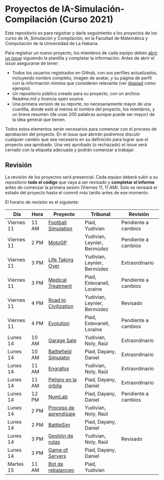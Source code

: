 # Proyectos de IA-Simulación-Compilación (Curso 2021)

Este repositorio es para registrar y darle seguimiento a los proyectos de los curso de IA, Simulación y Compilación, en la Facultad de Matemática y Computación de la Universidad de La Habana.

Para registrar un nuevo proyecto, los miembros de cada equipo deben [abrir un _issue_](https://github.com/matcom/ia-sim-cmp-21/issues/new?assignees=&labels=En+revisi%C3%B3n&template=registro-de-proyecto.md&title=) siguiendo la plantilla y completar la información. Antes de abrir el _issue_ asegurarse de tener:

- Todos los usuarios registrados en Github, con sus perfiles actualizados, incluyendo nombre completo, imagen de avatar, y su página de perfil con la información mínima que consideren relevante (ver [@apiad](https://github.com/apiad) como ejemplo).
- Un repositorio público creado para su proyecto, con un archivo Readme.md y licencia open source.
- Una primera versión de su reporte, no necesariamente mayor de una cuartilla, donde esté al menos el nombre del proyecto, los miembros, y un breve resumen (de unas 200 palabras aunque puede ser mayor) de la idea general que tienen.

Todos estos elementos serán necesarios para comenzar con el proceso de aprobación del proyecto.
En el _issue_ que abrirán podremos discutir cualquier cambio que sea necesario en su definición para lograr que el proyecto sea aprobado.
Una vez aprobado (o rechazado) el _issue_ será cerrado con la etiqueta adecuada y podrán comenzar a trabajar.

## Revisión

La revisión de los proyectos será presencial. Cada equipo deberá subir a su repositorio **todo el código** que vaya a ser revisado y **completar el informe** antes de comenzar la primera sesión (Viernes 11, 11 AM). Solo se revisará el estado del proyecto hasta el commit más tardío antes de ese momento.

El horario de revisión es el siguiente:

| **Día** | **Hora** | **Proyecto** | **Tribunal** | **Revisión** |
|---------|----------|--------------|--------------|--------------|
| Viernes 11 | 11 AM | [Football Simulation](https://github.com/matcom/ia-sim-cmp-21/issues/4) | Piad, Yudivian | Pendiente a cambios|
| Viernes 11 | 2 PM  | [MotoGP](https://github.com/matcom/ia-sim-cmp-21/issues/1) | Yudivian, Leynier, Bermúdez | Pendiente a cambios
| Viernes 11 | 3 PM  | [Life Taking Over](https://github.com/matcom/ia-sim-cmp-21/issues/10) | Yudivian, Leynier, Bermúdez | Extraordinario|
| Viernes 11 | 3 PM  | [Medical Treatment](https://github.com/matcom/ia-sim-cmp-21/issues/12) | Piad, Estevanell, Loraine | Pendiente a cambios|
| Viernes 11 | 4 PM  | [Road to Civilization](https://github.com/matcom/ia-sim-cmp-21/issues/6) | Yudivian, Leynier, Bermúdez | Revisado|
| Viernes 11 | 4 PM  | [Evolution](https://github.com/matcom/ia-sim-cmp-21/issues/7) | Piad, Estevanell, Loraine | Pendiente a cambios|
| Lunes 14   | 10 AM | [Garage Sale](https://github.com/matcom/ia-sim-cmp-21/issues/18) | Yudivian, Noly, Raúl | Extraordinario|
| Lunes 14   | 10 AM | [Battlefield Simulator](https://github.com/matcom/ia-sim-cmp-21/issues/17) | Piad, Dayany, Daniel | Extraordinario|
| Lunes 14   | 11 AM | [Engrafos](https://github.com/matcom/ia-sim-cmp-21/issues/15) | Yudivian, Noly, Raúl | Extraordinario|
| Lunes 14   | 11 AM | [Peligro en la órbita](https://github.com/matcom/ia-sim-cmp-21/issues/14) | Piad, Dayany, Daniel | Extraordinario|
| Lunes 14   | 12 PM | [NumLab](https://github.com/matcom/ia-sim-cmp-21/issues/13) | Piad, Dayany, Daniel | Pendiente a cambios|
| Lunes 14   | 2 PM  | [Proceso de aprendizaje](https://github.com/matcom/ia-sim-cmp-21/issues/11) | Yudivian, Noly, Raúl | |
| Lunes 14   | 2 PM  | [BattleSim](https://github.com/matcom/ia-sim-cmp-21/issues/9) | Piad, Dayany, Daniel | |
| Lunes 14   | 3 PM  | [Gestión de rutas](https://github.com/matcom/ia-sim-cmp-21/issues/3) | Yudivian, Noly, Raúl | Revisado|
| Lunes 14   | 3 PM  | [Game of Servers](https://github.com/matcom/ia-sim-cmp-21/issues/8) | Piad, Dayany, Daniel | |
| Martes 15  | 11 AM | [Bot de rebalanceo](https://github.com/matcom/ia-sim-cmp-21/issues/5) | Piad, Yudivian | |
